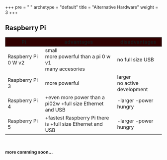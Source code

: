 +++
pre = "<i class='fas fa-laptop'></i> "
archetype = "default"
title = "Alternative Hardware"
weight = 3
+++


<style>
main{
text-align: center !important;
}

th{
text-align: center !important;
background-color: #300000 !important;
}
</style>

## Raspberry Pi

|                 Pi                    |                   advantages                  				 |		       disadvantages    |
|---------------------------------------|--------------------------------------------------------------------------------|--------------------------------------|
|  Raspberry Pi 0 W v2 			| small <br> more powerful than a pi 0 w v1 <br> many accesories    				 | no full size USB 			|
|  Raspberry Pi 3			| more powerful  									 | larger <br> no active development	|
|  Raspberry Pi 4			| +even more power than a pi02w  +full size Ethernet and USB   			 |-larger -power hungry 		|
|  Raspberry Pi 5			| +fastest Raspberry Pi there is +full size Ethernet and USB                     | -larger -power hungry		|


<br>

**more comming soon...**